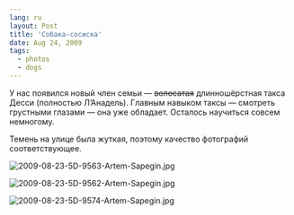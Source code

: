 ```yaml
---
lang: ru
layout: Post
title: 'Собака-сосиска'
date: Aug 24, 2009
tags:
  - photos
  - dogs
---
```


У нас появился новый член семьи — ~~волосатая~~ длинношёрстная такса Десси (полностью Л’Анадель). Главным навыком таксы — смотреть грустными глазами — она уже обладает. Осталось научиться совсем немногому.

Темень на улице была жуткая, поэтому качество фотографий соответствующее.

![2009-08-23-5D-9563-Artem-Sapegin.jpg](photo://989)

<!--more-->

![2009-08-23-5D-9562-Artem-Sapegin.jpg](photo://988)

![2009-08-23-5D-9574-Artem-Sapegin.jpg](photo://990)
